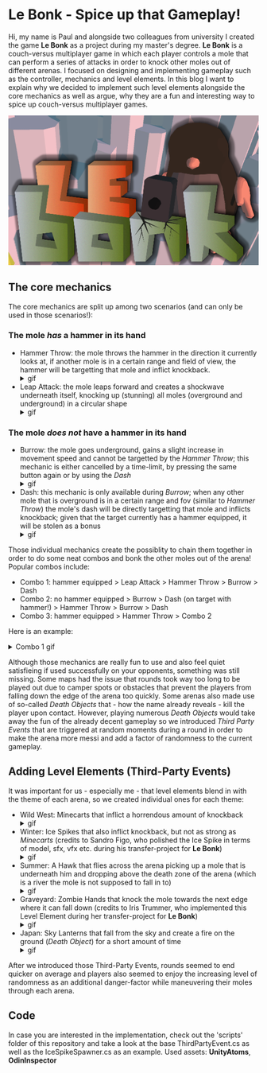 # Le Bonk - Spice up that Gameplay!
Hi, my name is Paul and alongside two colleagues from university I created the game **Le Bonk** as a project during my master's degree. **Le Bonk** is a couch-versus multiplayer game in which each player controls a mole that can perform a series of attacks in order to knock other moles out of different arenas. I focused on designing and implementing gameplay such as the controller, mechanics and level elements. In this blog I want to explain why we decided to implement such level elements alongside the core mechanics as well as argue, why they are a fun and interesting way to spice up couch-versus multiplayer games.

![](https://github.com/paulp1412/lebonk-blog/blob/main/img/splash.png)

## The core mechanics
The core mechanics are split up among two scenarios (and can only be used in those scenarios!):
### The mole *has* a hammer in its hand
* Hammer Throw: the mole throws the hammer in the direction it currently looks at, if another mole is in a certain range and field of view, the hammer will be targetting that mole and inflict knockback.  <details>
        <summary>gif</summary>
        ![](https://github.com/paulp1412/lebonk-blog/blob/main/gif/hammer_throw.gif)
    </details>
* Leap Attack: the mole leaps forward and creates a shockwave underneath itself, knocking up (stunning) all moles (overground and underground) in a circular shape <details>
        <summary>gif</summary>
        ![](https://github.com/paulp1412/lebonk-blog/blob/main/gif/hammer_leap.gif)
    </details>
### The mole *does not* have a hammer in its hand
* Burrow: the mole goes underground, gains a slight increase in movement speed and cannot be targetted by the *Hammer Throw*; this mechanic is either cancelled by a time-limit, by pressing the same button again or by using the *Dash* <details>
        <summary>gif</summary>
        ![](https://github.com/paulp1412/lebonk-blog/blob/main/gif/burrow.gif)
    </details>
* Dash: this mechanic is only available during *Burrow*; when any other mole that is overground is in a certain range and fov (similar to *Hammer Throw*) the mole's dash will be directly targetting that mole and inflicts knockback; given that the target currently has a hammer equipped, it will be stolen as a bonus <details>
        <summary>gif</summary>
        ![](https://github.com/paulp1412/lebonk-blog/blob/main/gif/dash.gif)
    </details>
  

Those individual mechanics create the possiblity to chain them together in order to do some neat combos and bonk the other moles out of the arena!
Popular combos include:
* Combo 1: hammer equipped > Leap Attack > Hammer Throw > Burrow > Dash
* Combo 2: no hammer equipped > Burrow > Dash (on target with hammer!) > Hammer Throw > Burrow > Dash
* Combo 3: hammer equipped > Hammer Throw > Combo 2

Here is an example:
<details>
    <summary>Combo 1 gif</summary>
    ![](https://github.com/paulp1412/lebonk-blog/blob/main/gif/combo_1.gif)
</details>

Although those mechanics are really fun to use and also feel quiet satisfieing if used successfully on your opponents, something was still missing. Some maps had the issue that rounds took way too long to be played out due to camper spots or obstacles that prevent the players from falling down the edge of the arena too quickly. Some arenas also made use of so-called *Death Objects* that - how the name already reveals - kill the player upon contact. However, playing numerous *Death Objects* would take away the fun of the already decent gameplay so we introduced *Third Party Events* that are triggered at random moments during a round in order to make the arena more messi and add a factor of randomness to the current gameplay.

## Adding Level Elements (Third-Party Events)
It was important for us - especially me - that level elements blend in with the theme of each arena, so we created individual ones for each theme:
* Wild West: Minecarts that inflict a horrendous amount of knockback <details>
        <summary>gif</summary>
        ![](https://github.com/paulp1412/lebonk-blog/blob/main/gif/minecart.gif)
    </details>
* Winter: Ice Spikes that also inflict knockback, but not as strong as *Minecarts* (credits to Sandro Figo, who polished the Ice Spike in terms of model, sfx, vfx etc. during his transfer-project for **Le Bonk**) <details>
        <summary>gif</summary>
        ![](https://github.com/paulp1412/lebonk-blog/blob/main/gif/ice_spike.gif)
    </details>
* Summer: A Hawk that flies across the arena picking up a mole that is underneath him and dropping above the death zone of the arena (which is a river the mole is not supposed to fall in to)<details>
        <summary>gif</summary>
        ![](https://github.com/paulp1412/lebonk-blog/blob/main/gif/hawk.gif)
    </details>
* Graveyard: Zombie Hands that knock the mole towards the next edge where it can fall down (credits to Iris Trummer, who implemented this Level Element during her transfer-project for **Le Bonk**)<details>
        <summary>gif</summary>
        ![](https://github.com/paulp1412/lebonk-blog/blob/main/gif/zombie_hands.gif)
    </details>
* Japan: Sky Lanterns that fall from the sky and create a fire on the ground (*Death Object*) for a short amount of time<details>
        <summary>gif</summary>
        ![](https://github.com/paulp1412/lebonk-blog/blob/main/gif/sky_lantern.gif)
    </details>

After we introduced those Third-Party Events, rounds seemed to end quicker on average and players also seemed to enjoy the increasing level of randomness as an additional danger-factor while maneuvering their moles through each arena.

## Code
In case you are interested in the implementation, check out the 'scripts' folder of this repository and take a look at the base ThirdPartyEvent.cs as well as the IceSpikeSpawner.cs as an example. Used assets: **UnityAtoms**, **OdinInspector**

